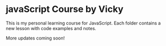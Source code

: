 # javaScript Course by Vicky

This is my personal learning course for JavaScript.
Each folder contains a new lesson with code examples and notes.

More updates coming soon!
